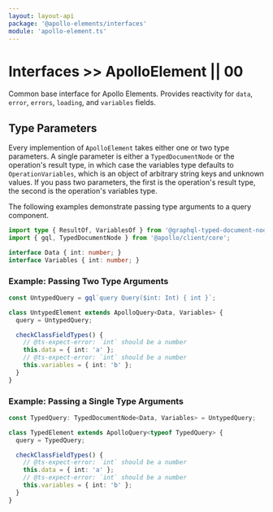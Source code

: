 ```yaml
---
layout: layout-api
package: '@apollo-elements/interfaces'
module: 'apollo-element.ts'
---
```

# Interfaces >> ApolloElement || 00

Common base interface for Apollo Elements. Provides reactivity for `data`, `error`, `errors`, `loading`, and `variables` fields.

## Type Parameters

Every implemention of `ApolloElement` takes either one or two type parameters. A single parameter is either a `TypedDocumentNode` or the operation's result type, in which case the variables type defaults to `OperationVariables`, which is an object of arbitrary string keys and unknown values. If you pass two parameters, the first is the operation's result type, the second is the operation's variables type.

The following examples demonstrate passing type arguments to a query component.

```ts
import type { ResultOf, VariablesOf } from '@graphql-typed-document-node/core';
import { gql, TypedDocumentNode } from '@apollo/client/core';

interface Data { int: number; }
interface Variables { int: number; }
```

### Example: Passing Two Type Arguments

```ts
const UntypedQuery = gql`query Query($int: Int) { int }`;

class UntypedElement extends ApolloQuery<Data, Variables> {
  query = UntypedQuery;

  checkClassFieldTypes() {
    // @ts-expect-error: `int` should be a number
    this.data = { int: 'a' };
    // @ts-expect-error: `int` should be a number
    this.variables = { int: 'b' };
  }
}
```

### Example: Passing a Single Type Arguments

```ts
const TypedQuery: TypedDocumentNode<Data, Variables> = UntypedQuery;

class TypedElement extends ApolloQuery<typeof TypedQuery> {
  query = TypedQuery;

  checkClassFieldTypes() {
    // @ts-expect-error: `int` should be a number
    this.data = { int: 'a' };
    // @ts-expect-error: `int` should be a number
    this.variables = { int: 'b' };
  }
}
```

